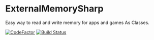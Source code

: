 # ExternalMemorySharp
Easy way to read and write memory for apps and games As Classes.

[![CodeFactor](https://www.codefactor.io/repository/github/corrm/externalmemorysharp/badge)](https://www.codefactor.io/repository/github/corrm/externalmemorysharp)
[![Build Status](https://travis-ci.com/CorrM/ExternalMemorySharp.svg?branch=master)](https://travis-ci.com/CorrM/ExternalMemorySharp)
